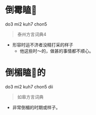 # 倒霉瞌𥅻
do3 mi2 kuh7 chon5
> 泰州方言词典4
- 形容时运不济者没精打采的样子
  - 他这些时～的，做甚的事情都不顺心。

# 倒楣瞌𥅻的
do3 mi2 kuh7 chon5 dii
> 如皋方言词典
- 非常倒楣的时期或样子。

